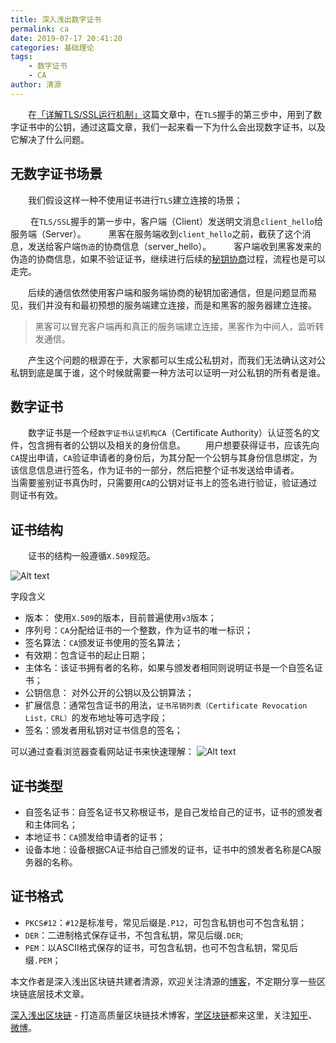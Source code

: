 ```yaml
---
title: 深入浅出数字证书
permalink: ca
date: 2019-07-17 20:41:20
categories: 基础理论
tags:
    - 数字证书
    - CA
author: 清源
---
```


  在[「详解TLS/SSL运行机制」](https://learnblockchain.cn/2019/07/16/tls-ssl/)这篇文章中，在`TLS`握手的第三步中，用到了数字证书中的公钥，通过这篇文章，我们一起来看一下为什么会出现数字证书，以及它解决了什么问题。

<!-- more -->

## 无数字证书场景

  我们假设这样一种不使用证书进行`TLS`建立连接的场景；

   在`TLS/SSL`握手的第一步中，客户端（Client）发送明文消息`client_hello`给服务端（Server）。
   黑客在服务端收到`client_hello`之前，截获了这个消息，发送给客户端`伪造`的协商信息（server_hello）。
   客户端收到黑客发来的伪造的协商信息，如果不验证证书，继续进行后续的[秘钥协商](https://learnblockchain.cn/2019/06/23/ecdh/)过程，流程也是可以走完。

  后续的通信依然使用客户端和服务端协商的秘钥加密通信，但是问题显而易见，我们并没有和最初预想的服务端建立连接，而是和黑客的服务器建立连接。

> 黑客可以冒充客户端再和真正的服务端建立连接，黑客作为中间人，监听转发通信。

  产生这个问题的根源在于，大家都可以生成公私钥对，而我们无法确认这对公私钥到底是属于谁，这个时候就需要一种方法可以证明一对公私钥的所有者是谁。

## 数字证书

  数字证书是一个经`数字证书认证机构CA`（Certificate Authority）认证签名的文件，包含拥有者的公钥以及相关的身份信息。
  用户想要获得证书，应该先向`CA`提出申请，`CA`验证申请者的身份后，为其分配一个公钥与其身份信息绑定，为该信息信息进行签名，作为证书的一部分，然后把整个证书发送给申请者。
  当需要鉴别证书真伪时，只需要用`CA`的公钥对证书上的签名进行验证，验证通过则证书有效。

## 证书结构

  证书的结构一般遵循`X.509`规范。

![Alt text](https://img.learnblockchain.cn/2019/07/19_421724404.png)

字段含义

- 版本： 使用`X.509`的版本，目前普遍使用`v3`版本；
- 序列号：`CA`分配给证书的一个整数，作为证书的唯一标识；
- 签名算法：`CA`颁发证书使用的签名算法；
- 有效期：包含证书的起止日期；
- 主体名：该证书拥有者的名称，如果与颁发者相同则说明证书是一个自签名证书；
- 公钥信息： 对外公开的公钥以及公钥算法；
- 扩展信息：通常包含证书的用法，`证书吊销列表（Certificate Revocation List，CRL）`的发布地址等可选字段；
- 签名：颁发者用私钥对证书信息的签名；

可以通过查看浏览器查看网站证书来快速理解：
![Alt text](https://img.learnblockchain.cn/2019/07/19_964358896.png)

## 证书类型

- 自签名证书：自签名证书又称根证书，是自己发给自己的证书，证书的颁发者和主体同名；
- 本地证书：`CA`颁发给申请者的证书；
- 设备本地：设备根据CA证书给自己颁发的证书，证书中的颁发者名称是CA服务器的名称。

## 证书格式

- `PKCS#12`：`#12`是标准号，常见后缀是`.P12`，可包含私钥也可不包含私钥；
- `DER`：二进制格式保存证书，不包含私钥，常见后缀`.DER`;
- `PEM`：以ASCII格式保存的证书，可包含私钥，也可不包含私钥，常见后缀`.PEM`；

本文作者是深入浅出区块链共建者清源，欢迎关注清源的[博客](http://qyuan.top)，不定期分享一些区块链底层技术文章。


[深入浅出区块链](https://learnblockchain.cn/) - 打造高质量区块链技术博客，[学区块链](https://learnblockchain.cn/2018/01/11/guide/)都来这里，关注[知乎](https://www.zhihu.com/people/xiong-li-bing/activities)、[微博](https://weibo.com/517623789)。
